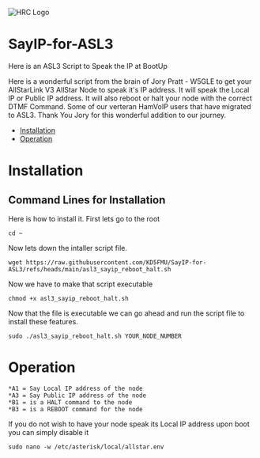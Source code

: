 ![HRC Logo]([https://github.com/KD5FMU/SayIP-for-ASL3/blob/main/sayip.jpg])

# SayIP-for-ASL3
Here is an ASL3 Script to Speak the IP at BootUp


Here is a wonderful script from the brain of Jory Pratt - W5GLE to get your AllStarLink V3 AllStar Node to speak it's IP address. It will speak the Local IP or Public IP address. It will also reboot or halt your node with the correct DTMF Command. Some of our verteran HamVoIP users that have migrated to ASL3. Thank You Jory for this wonderful addition to our journey. 

- [Installation](#installation) 
- [Operation](#operation)

# Installation

## Command Lines for Installation

Here is how to install it.
First lets go to the root
```
cd ~
```
Now lets down the intaller script file.
```
wget https://raw.githubusercontent.com/KD5FMU/SayIP-for-ASL3/refs/heads/main/asl3_sayip_reboot_halt.sh
```

Now we have to make that script executable
```
chmod +x asl3_sayip_reboot_halt.sh
```

Now that the file is executable we can go ahead and run the script file to install these features.
```
sudo ./asl3_sayip_reboot_halt.sh YOUR_NODE_NUMBER
```

# Operation

```
*A1 = Say Local IP address of the node
*A3 = Say Public IP address of the node
*B1 = is a HALT command to the node
*B3 = is a REBOOT command for the node
```
If you do not wish to have your node speak its Local IP address upon boot you can simply disable it
```
sudo nano -w /etc/asterisk/local/allstar.env 
```



